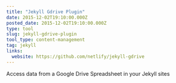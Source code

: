 ```yaml
---
title: "Jekyll Gdrive Plugin"
date: 2015-12-02T19:10:00.000Z
posted_date: 2015-12-02T19:10:00.000Z
type: tool
slug: jekyll-gdrive-plugin
tool_type: content-management
tag: jekyll
links:
  website: https://github.com/netlify/jekyll-gdrive
---
```

Access data from a Google Drive Spreadsheet in your Jekyll sites




